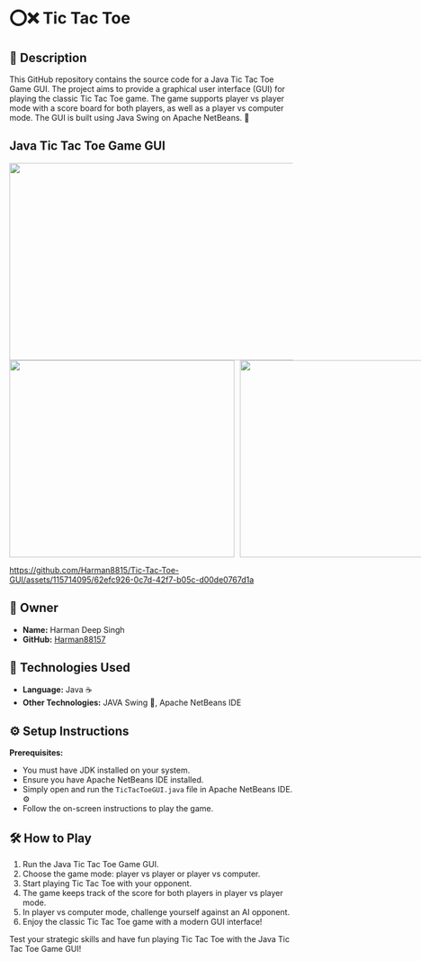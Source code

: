 # ⭕❌ Tic Tac Toe

## 📝 Description

This GitHub repository contains the source code for a Java Tic Tac Toe Game GUI. The project aims to provide a graphical user interface (GUI) for playing the classic Tic Tac Toe game. The game supports player vs player mode with a score board for both players, as well as a player vs computer mode. The GUI is built using Java Swing on Apache NetBeans. 🚀

## Java Tic Tac Toe Game GUI
<div style="display: flex; flex-direction: column;">
    <div style="display: flex;">
        <img src="https://github.com/Harman8815/Tic-Tac-Toe-GUI/assets/115714095/12e07720-0be8-4dad-b43a-631517080028" width="800" height="350" />
    </div>
    <div style="display: flex;">
        <img src="https://github.com/Harman8815/Tic-Tac-Toe-GUI/assets/115714095/c73babab-ce40-4a0a-9145-3b5307d998b0" width="400" height="350" style="margin-right: 10px;" />
        <img src="https://github.com/Harman8815/Tic-Tac-Toe-GUI/assets/115714095/cd1c999c-87c7-4aac-874b-ae58e590120c" width="400" height="350" />
    </div>
</div>

https://github.com/Harman8815/Tic-Tac-Toe-GUI/assets/115714095/62efc926-0c7d-42f7-b05c-d00de0767d1a




## 🤵 Owner

- **Name:** Harman Deep Singh
- **GitHub:** [Harman88157](https://github.com/Harman88157)

## 🚀 Technologies Used

- **Language:** Java ☕
- **Other Technologies:** JAVA Swing 🎨, Apache NetBeans IDE

## ⚙️ Setup Instructions

**Prerequisites:**
   - You must have JDK installed on your system.
   - Ensure you have Apache NetBeans IDE installed.
   - Simply open and run the `TicTacToeGUI.java` file in Apache NetBeans IDE. ⚙️
   - Follow the on-screen instructions to play the game.

## 🛠️ How to Play

1. Run the Java Tic Tac Toe Game GUI.
2. Choose the game mode: player vs player or player vs computer.
3. Start playing Tic Tac Toe with your opponent.
4. The game keeps track of the score for both players in player vs player mode.
5. In player vs computer mode, challenge yourself against an AI opponent.
6. Enjoy the classic Tic Tac Toe game with a modern GUI interface!

Test your strategic skills and have fun playing Tic Tac Toe with the Java Tic Tac Toe Game GUI!
